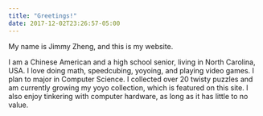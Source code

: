 ```yaml
---
title: "Greetings!"
date: 2017-12-02T23:26:57-05:00
---
```


My name is Jimmy Zheng, and this is my website.


I am a Chinese American and a high school senior, living in North Carolina, USA. I love doing math, speedcubing, yoyoing, and playing video games. I plan to major in Computer Science. I collected over 20 twisty puzzles and am currently growing my yoyo collection, which is featured on this site. I also enjoy tinkering with computer hardware, as long as it has little to no value.